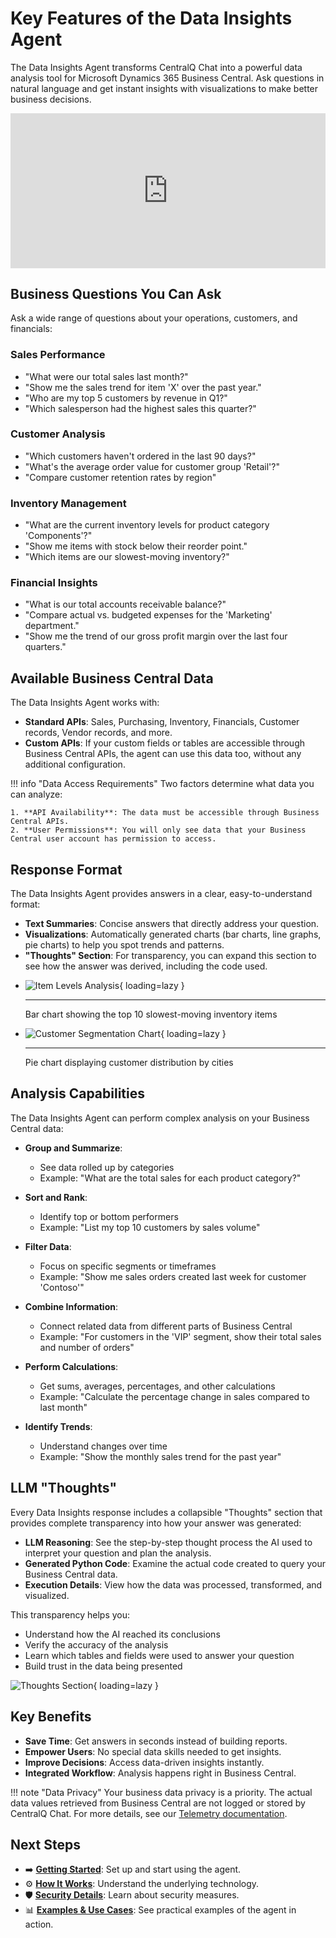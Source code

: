 # Key Features of the Data Insights Agent

The Data Insights Agent transforms CentralQ Chat into a powerful data analysis tool for Microsoft Dynamics 365 Business Central. Ask questions in natural language and get instant insights with visualizations to make better business decisions.

<div style="padding:49.11% 0 0 0;position:relative;"><iframe src="https://player.vimeo.com/video/1085696239?badge=0&amp;autopause=0&amp;player_id=0&amp;app_id=58479" frameborder="0" allow="autoplay; fullscreen; picture-in-picture; clipboard-write; encrypted-media" style="position:absolute;top:0;left:0;width:100%;height:100%;" title="centralq-chat-inventory-levels"></iframe></div><script src="https://player.vimeo.com/api/player.js"></script>

## Business Questions You Can Ask

Ask a wide range of questions about your operations, customers, and financials:

### Sales Performance
- "What were our total sales last month?"
- "Show me the sales trend for item 'X' over the past year."
- "Who are my top 5 customers by revenue in Q1?"
- "Which salesperson had the highest sales this quarter?"

### Customer Analysis
- "Which customers haven't ordered in the last 90 days?"
- "What's the average order value for customer group 'Retail'?"
- "Compare customer retention rates by region"

### Inventory Management
- "What are the current inventory levels for product category 'Components'?"
- "Show me items with stock below their reorder point."
- "Which items are our slowest-moving inventory?"

### Financial Insights
- "What is our total accounts receivable balance?"
- "Compare actual vs. budgeted expenses for the 'Marketing' department."
- "Show me the trend of our gross profit margin over the last four quarters."

## Available Business Central Data

The Data Insights Agent works with:

- **Standard APIs**: Sales, Purchasing, Inventory, Financials, Customer records, Vendor records, and more.
- **Custom APIs**: If your custom fields or tables are accessible through Business Central APIs, the agent can use this data too, without any additional configuration.

!!! info "Data Access Requirements"
    Two factors determine what data you can analyze:
    
    1. **API Availability**: The data must be accessible through Business Central APIs.
    2. **User Permissions**: You will only see data that your Business Central user account has permission to access.

## Response Format

The Data Insights Agent provides answers in a clear, easy-to-understand format:

- **Text Summaries**: Concise answers that directly address your question.
- **Visualizations**: Automatically generated charts (bar charts, line graphs, pie charts) to help you spot trends and patterns.
- **"Thoughts" Section**: For transparency, you can expand this section to see how the answer was derived, including the code used.

<div class="grid cards" markdown>

-   ![Item Levels Analysis](../../assets/img/centralq-chat-data-insights-top-10-slowest-moving-inentory-items.png){ loading=lazy }

    ---

    Bar chart showing the top 10 slowest-moving inventory items

-   ![Customer Segmentation Chart](../../assets/img/centralq-chat-data-insights-customer-distribution-by-cities.png){ loading=lazy }

    ---

    Pie chart displaying customer distribution by cities

</div>

## Analysis Capabilities

The Data Insights Agent can perform complex analysis on your Business Central data:

- **Group and Summarize**: 
    - See data rolled up by categories
    - Example: "What are the total sales for each product category?"

- **Sort and Rank**: 
    - Identify top or bottom performers
    - Example: "List my top 10 customers by sales volume"

- **Filter Data**: 
    - Focus on specific segments or timeframes
    - Example: "Show me sales orders created last week for customer 'Contoso'"

- **Combine Information**: 
    - Connect related data from different parts of Business Central
    - Example: "For customers in the 'VIP' segment, show their total sales and number of orders"

- **Perform Calculations**: 
    - Get sums, averages, percentages, and other calculations
    - Example: "Calculate the percentage change in sales compared to last month"

- **Identify Trends**: 
    - Understand changes over time
    - Example: "Show the monthly sales trend for the past year"

## LLM "Thoughts"

Every Data Insights response includes a collapsible "Thoughts" section that provides complete transparency into how your answer was generated:

- **LLM Reasoning**: See the step-by-step thought process the AI used to interpret your question and plan the analysis.
- **Generated Python Code**: Examine the actual code created to query your Business Central data.
- **Execution Details**: View how the data was processed, transformed, and visualized.

This transparency helps you:

- Understand how the AI reached its conclusions
- Verify the accuracy of the analysis
- Learn which tables and fields were used to answer your question
- Build trust in the data being presented

![Thoughts Section](../../assets/img/centralq-chat-data-insights-thoughts.png){ loading=lazy }

## Key Benefits

- **Save Time**: Get answers in seconds instead of building reports.
- **Empower Users**: No special data skills needed to get insights.
- **Improve Decisions**: Access data-driven insights instantly.
- **Integrated Workflow**: Analysis happens right in Business Central.

!!! note "Data Privacy"
    Your business data privacy is a priority. The actual data values retrieved from Business Central are not logged or stored by CentralQ Chat. For more details, see our [Telemetry documentation](../telemetry.md).

## Next Steps

- ➡️ **[Getting Started](./getting-started.md)**: Set up and start using the agent.
- ⚙️ **[How It Works](./how-it-works.md)**: Understand the underlying technology.
- 🛡️ **[Security Details](./security.md)**: Learn about security measures.
- 📊 **[Examples & Use Cases](./examples.md)**: See practical examples of the agent in action. 